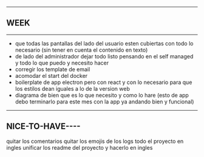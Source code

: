 --------------
WEEK
---

---

- que todas las pantallas del lado del usuario esten cubiertas con todo lo necesario (sin tener en cuenta el contenido en texto)
- de lado del administrador dejar todo listo pensando en el self managed y todo lo que puedo y necesito hacer
- corregir los template de email
- acomodar el start del docker
- boilerplate de app electron pero con react y con lo necesario para que los estilos dean iguales a lo de la version web
- diagrama de bien que es lo que necesito y como lo hare (esto de app debo terminarlo para este mes con la app ya andando bien y funcional)

---

## NICE-TO-HAVE----

quitar los comentarios
quitar los emojis de los logs
todo el proyecto en ingles
unificar los readme del proyecto y hacerlo en ingles
